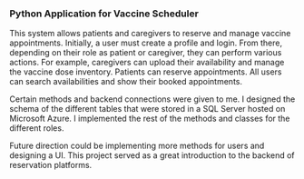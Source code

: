 ### Python Application for Vaccine Scheduler

This system allows patients and caregivers to reserve and manage vaccine appointments. Initially, a user must create a profile and login. From there, depending on their role as patient or caregiver, they can perform various actions. For example, caregivers can upload their availability and manage the vaccine dose inventory. Patients can reserve appointments. All users can search availabilities and show their booked appointments.

Certain methods and backend connections were given to me. I designed the schema of the different tables that were stored in a SQL Server hosted on Microsoft Azure. I implemented the rest of the methods and classes for the different roles.

Future direction could be implementing more methods for users and designing a UI. This project served as a great introduction to the backend of reservation platforms.
